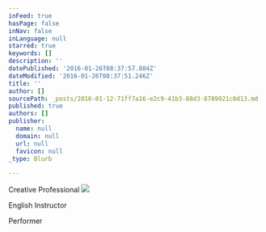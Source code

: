 ```yaml
---
inFeed: true
hasPage: false
inNav: false
inLanguage: null
starred: true
keywords: []
description: ''
datePublished: '2016-01-26T08:37:57.884Z'
dateModified: '2016-01-26T08:37:51.246Z'
title: ''
author: []
sourcePath: _posts/2016-01-12-71ff7a16-e2c9-41b3-88d3-8789921c0d13.md
published: true
authors: []
publisher:
  name: null
  domain: null
  url: null
  favicon: null
_type: Blurb

---
```

Creative Professional
![](https://the-grid-user-content.s3-us-west-2.amazonaws.com/fa4db2fd-a9db-4812-a416-ebf47caae56f.jpg)

English Instructor 

Performer